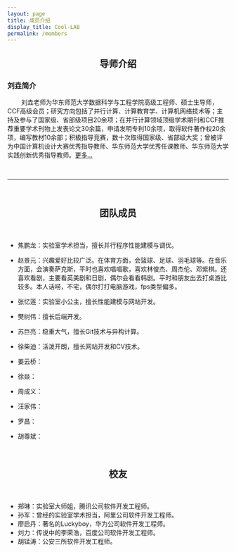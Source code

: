 ```yaml
---
layout: page
title: 成员介绍
display_title: Cool-LAB
permalink: /members
---
```


<center><h2><strong>导师介绍</strong></h2></center>

<h3><strong>刘垚简介</strong></h3>

&nbsp; &nbsp;&nbsp;&nbsp; &nbsp; 刘垚老师为华东师范大学数据科学与工程学院高级工程师、硕士生导师，CCF高级会员；研究方向包括了并行计算、计算教育学、计算机网络技术等；主持及参与了国家级、省部级项目20余项；在并行计算领域顶级学术期刊和CCF推荐重要学术刊物上发表论文30余篇，申请发明专利10余项，取得软件著作权20余项，编写教材10余部；积极指导竞赛，数十次取得国家级、省部级大奖；曾被评为中国计算机设计大赛优秀指导教师、华东师范大学优秀任课教师、华东师范大学实践创新优秀指导教师。[更多...](https://faculty.ecnu.edu.cn/_s37/ly2_6227/main.psp)

<br/>

****

<br/>

<center><h2><strong>团队成员</strong></h2></center>

<br/>

- 焦鹏龙：实验室学术担当，擅长并行程序性能建模与调优。

- 赵景元：兴趣爱好比较广泛。在体育方面，会篮球、足球、羽毛球等。在音乐方面，会演奏萨克斯，平时也喜欢唱唱歌，喜欢林俊杰、周杰伦、邓紫棋。还喜欢看剧，主要看英美剧和日剧，偶尔会看看韩剧。平时和朋友出去打桌游比较多。本人话唠，不宅，偶尔打打电脑游戏，fps类型偏多。

- 张忆莲：实验室小公主，擅长性能建模与网站开发。

- 樊树伟：擅长后端开发。

- 苏巨亮：稳重大气，擅长Git技术与异构计算。

- 徐柴迪：活泼开朗，擅长网站开发和CV技术。

- 姜云桥：

- 徐燚：

- 周成义：

- 汪家伟：

- 罗昌：

- 胡尊斌：

<br/>

<center><h2><strong>校友</strong></h2></center>

<br/>

- 郑琳：实验室大师姐，腾讯公司软件开发工程师。
- 孙军：曾经的实验室学术担当，阿里公司软件开发工程师。
- 廖启丹：著名的Luckyboy，华为公司软件开发工程师。
- 刘力：传说中的李荣浩，百度公司软件开发工程师。
- 胡锰涛：公安三所软件开发工程师。
<br/>
<br/>
<br/>

